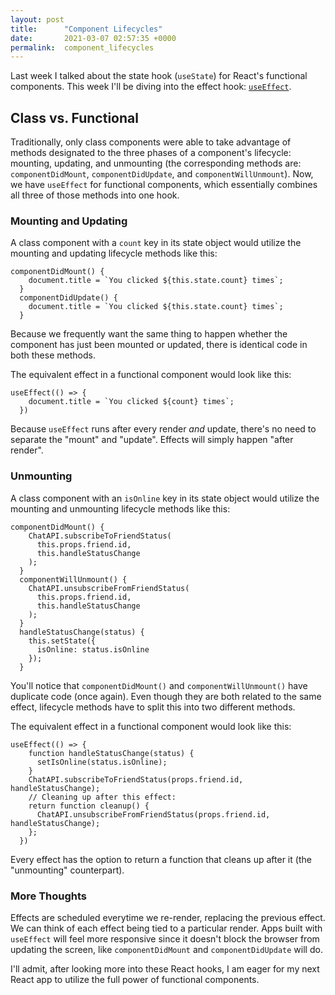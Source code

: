 ```yaml
---
layout: post
title:      "Component Lifecycles"
date:       2021-03-07 02:57:35 +0000
permalink:  component_lifecycles
---
```



Last week I talked about the state hook (`useState`) for React's functional components. This week I'll be diving into the effect hook: [`useEffect`](https://reactjs.org/docs/hooks-effect.html).

## Class vs. Functional
Traditionally, only class components were able to take advantage of methods designated to the three phases of a component's lifecycle: mounting, updating, and unmounting (the corresponding methods are: `componentDidMount`, `componentDidUpdate`, and `componentWillUnmount`). Now, we have `useEffect` for functional components, which essentially combines all three of those methods into one hook.

### Mounting and Updating
A class component with a `count` key in its state object would utilize the mounting and updating lifecycle methods like this:
```
componentDidMount() {
    document.title = `You clicked ${this.state.count} times`;
  }
  componentDidUpdate() {
    document.title = `You clicked ${this.state.count} times`;
  }
```
Because we frequently want the same thing to happen whether the component has just been mounted or updated, there is identical code in both these methods. 

The equivalent effect in a functional component would look like this:
```
useEffect(() => {
    document.title = `You clicked ${count} times`;
  })
```
Because `useEffect` runs after every render *and* update, there's no need to separate the "mount" and "update". Effects will simply happen "after render".

### Unmounting
A class component with an `isOnline` key in its state object would utilize the mounting and unmounting lifecycle methods like this:
```
componentDidMount() {
    ChatAPI.subscribeToFriendStatus(
      this.props.friend.id,
      this.handleStatusChange
    );
  }
  componentWillUnmount() {
    ChatAPI.unsubscribeFromFriendStatus(
      this.props.friend.id,
      this.handleStatusChange
    );
  }
  handleStatusChange(status) {
    this.setState({
      isOnline: status.isOnline
    });
  }
```
You'll notice that `componentDidMount()` and `componentWillUnmount()` have duplicate code (once again). Even though they are both related to the same effect, lifecycle methods have to split this into two different methods. 

The equivalent effect in a functional component would look like this:
```
useEffect(() => {
    function handleStatusChange(status) {
      setIsOnline(status.isOnline);
    }
    ChatAPI.subscribeToFriendStatus(props.friend.id, handleStatusChange);
    // Cleaning up after this effect:
    return function cleanup() {
      ChatAPI.unsubscribeFromFriendStatus(props.friend.id, handleStatusChange);
    };
  })
```
Every effect has the option to return a function that cleans up after it (the "unmounting" counterpart). 

### More Thoughts
Effects are scheduled everytime we re-render, replacing the previous effect. We can think of each effect being tied to a particular render. Apps built with `useEffect` will feel more responsive since it doesn't block the browser from updating the screen, like `componentDidMount` and `componentDidUpdate` will do. 

I'll admit, after looking more into these React hooks, I am eager for my next React app to utilize the full power of functional components.




